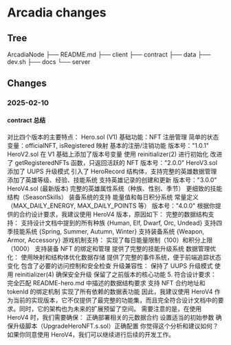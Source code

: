 # Arcadia changes

## Tree

ArcadiaNode
├── README.md
├── client
├── contract
├── data
├── dev.sh
├── docs
└── server

## Changes

### 2025-02-10

#### contract 总结

对比四个版本的主要特点：
Hero.sol (V1)
基础功能：NFT 注册管理
简单的状态变量：officialNFT, isRegistered 映射
基本的注册/注销功能
版本号："1.0.1"
HeroV2.sol
在 V1 基础上添加了版本号变量
使用 reinitializer(2) 进行初始化
改进了 getRegisteredNFTs 函数，只返回活跃的 NFT
版本号："2.0.0"
HeroV3.sol
添加了 UUPS 升级模式
引入了 HeroRecord 结构体，支持完整的英雄数据管理
添加了英雄等级、经验、技能系统
支持英雄记录的创建和更新
版本号："3.0.0"
HeroV4.sol (最新版本)
完整的英雄属性系统（种族、性别、季节）
更细致的技能结构（SeasonSkills）
装备系统的支持
能量值和每日积分系统
常量定义（MAX_DAILY_ENERGY, MAX_DAILY_POINTS 等）
版本号："4.0.0"
根据你提供的合约设计要求，我建议使用 HeroV4 版本，原因如下：
完整的数据结构支持：
支持设计文档中提到的所有种族 {Human, Elf, Dwarf, Orc, Undead}
支持四季技能系统 {Spring, Summer, Autumn, Winter}
支持装备系统 {Weapon, Armor, Accessory}
游戏机制支持：
实现了每日能量限制（100）和积分上限（1000）
支持装备 NFT 的绑定和管理
提供了完整的技能升级系统
数据管理优化：
使用映射和结构体优化数据存储
提供了完整的事件系统，便于前端追踪状态变化
包含了必要的访问控制和安全检查
升级兼容性：
保持了 UUPS 升级模式
使用 reinitializer(4) 确保安全升级
保留了之前版本的核心功能
5. 符合设计要求：
完全匹配 README-hero.md 中描述的数据结构要求
支持 NFT 合约地址和 tokenId 的绑定机制
实现了所有依赖的数据表功能
因此，我建议使用 HeroV4 作为当前的实现版本，它不仅提供了最完整的功能集，而且完全符合设计文档中的要求。同时，它的架构也为未来的扩展预留了空间。
需要注意的是，在使用 HeroV4 时，我们需要确保：
正确部署相关的元数据合约
设置适当的初始参数
确保升级脚本（UpgradeHeroNFT.s.sol）正确配置
你觉得这个分析和建议如何？如果你同意使用 HeroV4，我们可以继续进行后续的开发工作。


